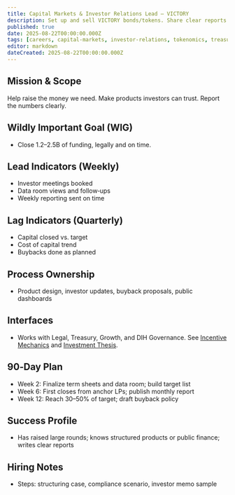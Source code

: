 ```yaml
---
title: Capital Markets & Investor Relations Lead — VICTORY
description: Set up and sell VICTORY bonds/tokens. Share clear reports. Run buybacks.
published: true
date: 2025-08-22T00:00:00.000Z
tags: [careers, capital-markets, investor-relations, tokenomics, treasury]
editor: markdown
dateCreated: 2025-08-22T00:00:00.000Z
---
```


## Mission & Scope
Help raise the money we need. Make products investors can trust. Report the numbers clearly.

## Wildly Important Goal (WIG)
- Close $1.2–$2.5B of funding, legally and on time.

## Lead Indicators (Weekly)
- Investor meetings booked
- Data room views and follow‑ups
- Weekly reporting sent on time

## Lag Indicators (Quarterly)
- Capital closed vs. target
- Cost of capital trend
- Buybacks done as planned

## Process Ownership
- Product design, investor updates, buyback proposals, public dashboards

## Interfaces
- Works with Legal, Treasury, Growth, and DIH Governance. See [Incentive Mechanics](../strategy/1-percent-treaty/victory-bonds-tokenomics.md) and [Investment Thesis](../economic-models/victory-bond-investment-thesis.md).

## 90‑Day Plan
- Week 2: Finalize term sheets and data room; build target list
- Week 6: First closes from anchor LPs; publish monthly report
- Week 12: Reach 30–50% of target; draft buyback policy

## Success Profile
- Has raised large rounds; knows structured products or public finance; writes clear reports

## Hiring Notes
- Steps: structuring case, compliance scenario, investor memo sample


